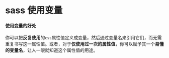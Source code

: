 # sass 使用变量

#### 使用变量的好处

你可以把**反复使用**的`css`属性值定义成变量，然后通过变量名来引用它们，而无需重复书写这一属性值。或者，对于**仅使用过一次的属性值**，你可以赋予其一个**易懂的变量名**，让人一眼就知道这个属性值的用途。

